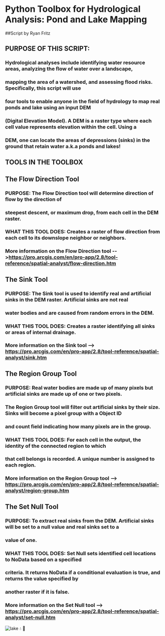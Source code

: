 # Python Toolbox for Hydrological Analysis: Pond and Lake Mapping
##Script by Ryan Fritz

## PURPOSE OF THIS SCRIPT:
### Hydrological analyses include identifying water resource areas, analyzing the flow of water over a landscape,
### mapping the area of a watershed, and assessing flood risks. Specifically, this script will use
### four tools to enable anyone in the field of hydrology to map real ponds and lake using an input DEM
### (Digital Elevation Model). A DEM is a raster type where each cell value represents elevation within the cell. Using a
### DEM, one can locate the areas of depressions (sinks) in the ground that retain water a.k.a ponds and lakes!

##                                       TOOLS IN THE TOOLBOX

## The Flow Direction Tool
### PURPOSE: The Flow Direction tool will determine direction of flow by the direction of
### steepest descent, or maximum drop, from each cell in the DEM raster.
### WHAT THIS TOOL DOES: Creates a raster of flow direction from each cell to its downslope neighbor or neighbors.
### More information on the Flow Direction tool -->https://pro.arcgis.com/en/pro-app/2.8/tool-reference/spatial-analyst/flow-direction.htm

## The Sink Tool
### PURPOSE: The Sink tool is used to identify real and artificial sinks in the DEM raster. Artificial sinks are not real
### water bodies and are caused from random errors in the DEM.
### WHAT THIS TOOL DOES: Creates a raster identifying all sinks or areas of internal drainage.
### More information on the Sink tool --> https://pro.arcgis.com/en/pro-app/2.8/tool-reference/spatial-analyst/sink.htm

## The Region Group Tool
### PURPOSE: Real water bodies are made up of many pixels but artificial sinks are made up of one or two pixels.
### The Region Group tool will filter out artificial sinks by their size. Sinks will become a pixel group with a Object ID
### and count field indicating how many pixels are in the group.
### WHAT THIS TOOL DOES: For each cell in the output, the identity of the connected region to which
### that cell belongs is recorded. A unique number is assigned to each region.
### More information on the Region Group tool --> https://pro.arcgis.com/en/pro-app/2.8/tool-reference/spatial-analyst/region-group.htm

## The Set Null Tool
### PURPOSE: To extract real sinks from the DEM. Artificial sinks will be set to a null value and real sinks set to a
### value of one.
### WHAT THIS TOOL DOES: Set Null sets identified cell locations to NoData based on a specified
### criteria. It returns NoData if a conditional evaluation is true, and returns the value specified by
### another raster if it is false.
### More information on the Set Null tool --> https://pro.arcgis.com/en/pro-app/2.8/tool-reference/spatial-analyst/set-null.htm

![lake](https://upload.wikimedia.org/wikipedia/commons/8/80/Rhode_Island_Rams_logo.svg)
:droplet: :fishing_pole_and_fish:
